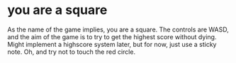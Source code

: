you are a square
================

As the name of the game implies, you are a square. The controls are WASD, 
and the aim of the game is to try to get the highest score without dying. 
Might implement a highscore system later, but for now, just use a sticky note.
Oh, and try not to touch the red circle.
